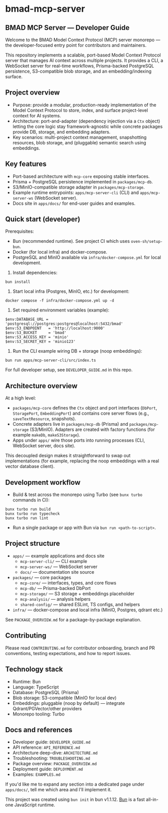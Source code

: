 
# bmad-mcp-server

## BMAD MCP Server — Developer Guide

Welcome to the BMAD Model Context Protocol (MCP) server monorepo — the developer-focused entry point for contributors and maintainers.

This repository implements a scalable, port-based Model Context Protocol server that manages AI context across multiple projects. It provides a CLI, a WebSocket server for real-time workflows, Prisma-backed PostgreSQL persistence, S3-compatible blob storage, and an embedding/indexing surface.

## Project overview

- Purpose: provide a modular, production-ready implementation of the Model Context Protocol to store, index, and surface project-level context for AI systems.
- Architecture: port-and-adapter (dependency injection via a `Ctx` object) letting the core logic stay framework-agnostic while concrete packages provide DB, storage, and embedding adapters.
- Key scenarios: multi-project context management, snapshotting resources, blob storage, and (pluggable) semantic search using embeddings.

## Key features

- Port-based architecture with `mcp-core` exposing stable interfaces.
- Prisma + PostgreSQL persistence implemented in `packages/mcp-db`.
- S3/MinIO-compatible storage adapter in `packages/mcp-storage`.
- Example runtime entrypoints: `apps/mcp-server-cli` (CLI) and `apps/mcp-server-ws` (WebSocket server).
- Docs site in `apps/docs/` for end-user guides and examples.

## Quick start (developer)

Prerequisites:

- Bun (recommended runtime). See project CI which uses `oven-sh/setup-bun`.
- Docker (for local infra) and docker-compose.
- PostgreSQL and MinIO available via `infra/docker-compose.yml` for local development.

1. Install dependencies:

```pwsh
bun install
```

1. Start local infra (Postgres, MinIO, etc.) for development:

```pwsh
docker compose -f infra/docker-compose.yml up -d
```

1. Set required environment variables (example):

```pwsh
$env:DATABASE_URL = 'postgresql://postgres:postgres@localhost:5432/bmad'
$env:S3_ENDPOINT   = 'http://localhost:9000'
$env:S3_BUCKET     = 'bmad'
$env:S3_ACCESS_KEY = 'minio'
$env:S3_SECRET_KEY = 'minio123'
```

1. Run the CLI example wiring DB + storage (noop embeddings):

```pwsh
bun run apps/mcp-server-cli/src/index.ts
```

For full developer setup, see `DEVELOPER_GUIDE.md` in this repo.

## Architecture overview

At a high level:

- `packages/mcp-core` defines the `Ctx` object and port interfaces (`DbPort`, `StoragePort`, `EmbeddingPort`) and contains core server flows (e.g., `saveTextResource`, snapshots).
- Concrete adapters live in `packages/mcp-db` (Prisma) and `packages/mcp-storage` (S3/MinIO). Adapters are created with factory functions (for example `makeDb`, `makeS3Storage`).
- Apps under `apps/` wire those ports into running processes (CLI, WebSocket server, docs site).

This decoupled design makes it straightforward to swap out implementations (for example, replacing the noop embeddings with a real vector database client).

## Development workflow

- Build & test across the monorepo using Turbo (see `bunx turbo` commands in CI):

```pwsh
bunx turbo run build
bunx turbo run typecheck
bunx turbo run lint
```

- Run a single package or app with Bun via `bun run <path-to-script>`.

## Project structure

- `apps/` — example applications and docs site
	- `mcp-server-cli/` — CLI example
	- `mcp-server-ws/` — WebSocket server
	- `docs/` — documentation site source
- `packages/` — core packages
	- `mcp-core/` — interfaces, types, and core flows
	- `mcp-db/` — Prisma-backed DbPort
	- `mcp-storage/` — S3 storage + embeddings placeholder
	- `mcp-analysis/` — analysis helpers
	- `shared-config/` — shared ESLint, TS configs, and helpers
- `infra/` — docker-compose and local infra (MinIO, Postgres, qdrant etc.)

See `PACKAGE_OVERVIEW.md` for a package-by-package explanation.

## Contributing

Please read `CONTRIBUTING.md` for contributor onboarding, branch and PR conventions, testing expectations, and how to report issues.

## Technology stack

- Runtime: Bun
- Language: TypeScript
- Database: PostgreSQL (Prisma)
- Blob storage: S3-compatible (MinIO for local dev)
- Embeddings: pluggable (noop by default) — integrate Qdrant/PGVector/other providers
- Monorepo tooling: Turbo

## Docs and references

- Developer guide: `DEVELOPER_GUIDE.md`
- API reference: `API_REFERENCE.md`
- Architecture deep-dive: `ARCHITECTURE.md`
- Troubleshooting: `TROUBLESHOOTING.md`
- Package overview: `PACKAGE_OVERVIEW.md`
- Deployment guide: `DEPLOYMENT.md`
- Examples: `EXAMPLES.md`

If you'd like me to expand any section into a dedicated page under `apps/docs/`, tell me which area and I'll implement it.

This project was created using `bun init` in bun v1.1.12. [Bun](https://bun.sh) is a fast all-in-one JavaScript runtime.
